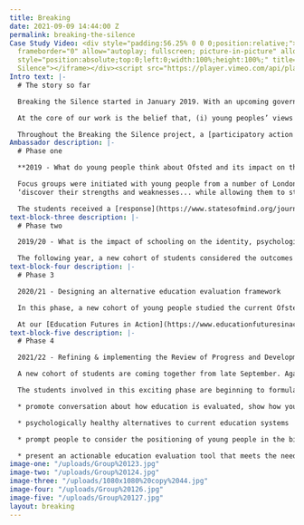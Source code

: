 ```yaml
---
title: Breaking
date: 2021-09-09 14:44:00 Z
permalink: breaking-the-silence
Case Study Video: <div style="padding:56.25% 0 0 0;position:relative;"><iframe src="https://player.vimeo.com/video/456503837?h=ba1686a909&amp;badge=0&amp;autopause=0&amp;player_id=0&amp;app_id=58479"
  frameborder="0" allow="autoplay; fullscreen; picture-in-picture" allowfullscreen
  style="position:absolute;top:0;left:0;width:100%;height:100%;" title="Breaking the
  Silence"></iframe></div><script src="https://player.vimeo.com/api/player.js"></script>
Intro text: |-
  # The story so far

  Breaking the Silence started in January 2019. With an upcoming government consultation about Ofsted’s new education evaluation framework, we wondered what young people thought about how their schools were assessed. Recognising that students are rarely asked about their knowledge and experience of education, States of Mind launched the project to capture their perspectives. The core aims of Breaking the Silence are to challenge the educational status quo and present actionable alternatives that meet the needs of young people and support them to flourish.

  At the core of our work is the belief that, (i) young peoples’ views should be centred in all decisions around their education and, (ii) they are capable of conceptualising, defining and actioning meaningful change. Breaking the Silence is a constantly evolving research endeavour and is currently entering its fourth phase. Read more [here](https://www.statesofmind.org/journal/2020/09/16/breaking-the-silence.html).

  Throughout the Breaking the Silence project, a [participatory action research ](https://www.statesofmind.org/journal/2020/09/28/young-people-education-research.html)approach has been used to ensure that young people are active participants, not passive subjects. Students co-develop our projects; they shape the research questions, conduct their own surveys, focus groups and interviews, analyse the data and decide how this is to be disseminated, supported by States of Mind and our partner organisation, the Institute of Education, UCL. Each year, we work with a new cohort of young people who are in year 12 and attending sixth form colleges in the London borough of Newham. Young people apply to take part and commit to weekly sessions throughout the academic year.
Ambassador description: |-
  # Phase one

  **2019 - What do young people think about Ofsted and its impact on their education?**

  Focus groups were initiated with young people from a number of London colleges. Some volunteered to analyse the data, supported by States of Mind. They wrote a [letter](https://www.statesofmind.org/journal/2020/09/16/students-ofsted-open-letter.html) to Amanda Spielman outlining their findings. In particular, they highlighted major flaws around how education is measured and how this leads to ‘memorisation’ instead of learning, negatively impacts on the mental health and wellbeing of students and the lack of real world value of much of their schooling. They aspire for more autonomy and for education to provide opportunities to:
  ‘discover their strengths and weaknesses... while allowing them to start distinguishing their unique values and preferences for the future’.

  The students received a [response](https://www.statesofmind.org/journal/2020/09/28/ofsted-response.html) from Ofsted which did not address the problems raised, nor propose any solutions to the complex issues raised by the students.
text-block-three description: |-
  # Phase two

  2019/20 - What is the impact of schooling on the identity, psychological health and personal development of young people?

  The following year, a new cohort of students considered the outcomes of phase one and decided to take the project in a different direction. They constructed questionnaires and co-facilitated focus groups and interviews with the support of an IOE doctorate student. Check out the summary of findings from the [questionnaire](https://www.statesofmind.org/journal/2020/11/04/the-impact-of-school-on-students-mental-health.html) and [focus groups](https://www.statesofmind.org/journal/2020/11/04/academic-over-wellbeing-young-people.html). A disturbing picture emerged of an education system that values results above human flourishing, stifles creativity, identity, personal development and often negatively impacts the mental health of young people. They asserted many ideas for educational evolution, including increased “personal input” to curricula, “different ways of assessing” and valuing mental health and individuality. Two [podcasts](https://www.listennotes.com/podcasts/states-of-mind-bea-herbert-mISWTHu1Cek/) were also put together by States of Mind alongside student participants, to further bring the findings to life. One of the student leaders, [Reegan Mason](https://www.statesofmind.org/journal/2020/10/21/education-system-and-identity.html), wrote a piece outlining the emerging issues and ideas for innovation.
text-block-four description: |-
  # Phase 3

  2020/21 - Designing an alternative education evaluation framework

  In this phase, a new cohort of young people studied the current Ofsted framework, alongside national and international research around education evaluation. Subsequently, they co-interviewed Headteachers, former Ofsted inspectors, academics and others alongside a doctorate researcher who fully documented the process. The group then drafted an evaluation framework called the ‘Review for Progress and Development’ (RPD). For a fuller summary of the direction of phases three and four, see [here](https://www.statesofmind.org/journal/2020/11/18/education-inspection-students.html). The RPD differs hugely from Ofsted’s external accountability, focussing instead on school self-evaluation and collaborative evaluation across school networks. The final draft is a work in progress and a documentary is currently being edited that followed the project over the course of the year. It will be shared very soon!

  At our [Education Futures in Action](https://www.educationfuturesinaction.com/schedule-1) conference in July 2021, co-organised alongside UCL, young innovators from States of Mind presented their evidence-based ideas around educational transformation with candour and eloquence. Three leaders of the Breaking the Silence project have presented their ideas at various national conferences and to the Education Select Committee.
text-block-five description: |-
  # Phase 4

  2021/22 - Refining & implementing the Review of Progress and Development

  A new cohort of students are coming together from late September. Again, a PAR approach will be employed. They will work with States of Mind practitioners, students from previous phases and an IOE doctorate student to develop an understanding of phases one-three, then refine the RPD. This will be followed by implementation of the RPD and evaluation of the process alongside students and educators across a number of schools, including School 21 and London Academy of Excellence in Newham borough and (hopefully) other schools.

  The students involved in this exciting phase are beginning to formulate their aims for the year. It will be fascinating to see how the RPD develops and the response of school leaders and teachers when taking part in this alternative evaluation approach. We hope that as phase 4 comes to fruition, Breaking the Silence will:

  * promote conversation about how education is evaluated, show how young people can work together to create actionable

  * psychologically healthy alternatives to current education systems

  * prompt people to consider the positioning of young people in the big decisions that affect their lives and the extent to which they are currently disempowered

  * present an actionable education evaluation tool that meets the needs of diverse young people and can be applied across education provisions
image-one: "/uploads/Group%20123.jpg"
image-two: "/uploads/Group%20124.jpg"
image-three: "/uploads/1080x1080%20copy%2044.jpg"
image-four: "/uploads/Group%20126.jpg"
image-five: "/uploads/Group%20127.jpg"
layout: breaking
---
```



